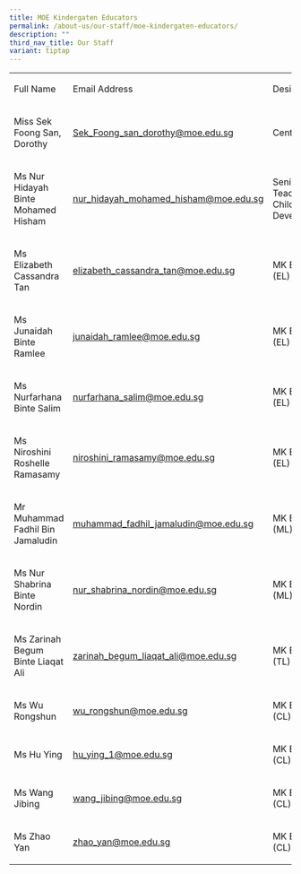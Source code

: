 ```yaml
---
title: MOE Kindergaten Educators
permalink: /about-us/our-staff/moe-kindergaten-educators/
description: ""
third_nav_title: Our Staff
variant: tiptap
---
```

<table style="minWidth: 75px">
<colgroup>
<col>
<col>
<col>
</colgroup>
<tbody>
<tr>
<td rowspan="1" colspan="1">
<p>Full Name</p>
</td>
<td rowspan="1" colspan="1">
<p>Email Address</p>
</td>
<td rowspan="1" colspan="1">
<p>Designation</p>
</td>
</tr>
<tr>
<td rowspan="1" colspan="1">
<p>Miss Sek Foong San, Dorothy</p>
</td>
<td rowspan="1" colspan="1">
<p><a href="mailto:Jezmin_mumtaz_juseri@schools.gov.sg" rel="noopener noreferrer nofollow" target="_blank">Sek_Foong_san_dorothy@moe.edu.sg</a>
</p>
</td>
<td rowspan="1" colspan="1">
<p>Centre Head</p>
</td>
</tr>
<tr>
<td rowspan="1" colspan="1">
<p>Ms Nur Hidayah Binte Mohamed Hisham</p>
</td>
<td rowspan="1" colspan="1">
<p><a href="mailto:nur_hidayah_mohamed_hisham@moe.edu.sg" rel="noopener noreferrer nofollow" target="_blank">nur_hidayah_mohamed_hisham@moe.edu.sg</a>
</p>
</td>
<td rowspan="1" colspan="1">
<p>Senior Teacher - Child Development</p>
</td>
</tr>
<tr>
<td rowspan="1" colspan="1">
<p>Ms Elizabeth Cassandra Tan</p>
</td>
<td rowspan="1" colspan="1">
<p><a href="mailto:elizabeth_cassandra_tan@moe.edu.sg" rel="noopener noreferrer nofollow" target="_blank">elizabeth_cassandra_tan@moe.edu.sg</a>
</p>
</td>
<td rowspan="1" colspan="1">
<p>MK Educator (EL)</p>
</td>
</tr>
<tr>
<td rowspan="1" colspan="1">
<p>Ms Junaidah Binte Ramlee</p>
</td>
<td rowspan="1" colspan="1">
<p><a href="mailto:junaidah_ramlee@moe.edu.sg" rel="noopener noreferrer nofollow" target="_blank">junaidah_ramlee@moe.edu.sg</a>
</p>
</td>
<td rowspan="1" colspan="1">
<p>MK Educator (EL)</p>
</td>
</tr>
<tr>
<td rowspan="1" colspan="1">
<p>Ms Nurfarhana Binte Salim</p>
</td>
<td rowspan="1" colspan="1">
<p><a href="mailto:nurfarhana_salim@moe.edu.sg" rel="noopener noreferrer nofollow" target="_blank">nurfarhana_salim@moe.edu.sg</a>
</p>
</td>
<td rowspan="1" colspan="1">
<p>MK Educator (EL)</p>
</td>
</tr>
<tr>
<td rowspan="1" colspan="1">
<p>Ms Niroshini Roshelle Ramasamy&nbsp;</p>
</td>
<td rowspan="1" colspan="1">
<p><a href="mailto:niroshini_ramasamy@moe.edu.sg" rel="noopener noreferrer nofollow" target="_blank">niroshini_ramasamy@moe.edu.sg</a>
</p>
</td>
<td rowspan="1" colspan="1">
<p>MK Educator (EL)</p>
</td>
</tr>
<tr>
<td rowspan="1" colspan="1">
<p>Mr Muhammad Fadhil Bin Jamaludin</p>
</td>
<td rowspan="1" colspan="1">
<p><a href="mailto:muhammad_fadhil_jamaludin@moe.edu.sg" rel="noopener noreferrer nofollow" target="_blank">muhammad_fadhil_jamaludin@moe.edu.sg</a>
</p>
</td>
<td rowspan="1" colspan="1">
<p>MK Educator (ML)</p>
</td>
</tr>
<tr>
<td rowspan="1" colspan="1">
<p>Ms Nur Shabrina Binte Nordin</p>
</td>
<td rowspan="1" colspan="1">
<p><a href="mailto:nur_shabrina_nordin@moe.edu.sg" rel="noopener noreferrer nofollow" target="_blank">nur_shabrina_nordin@moe.edu.sg</a>
</p>
</td>
<td rowspan="1" colspan="1">
<p>MK Educator (ML)</p>
</td>
</tr>
<tr>
<td rowspan="1" colspan="1">
<p>Ms Zarinah Begum Binte Liaqat Ali</p>
</td>
<td rowspan="1" colspan="1">
<p><a href="mailto:zarinah_begum_liaqat_ali@moe.edu.sg" rel="noopener noreferrer nofollow" target="_blank">zarinah_begum_liaqat_ali@moe.edu.sg</a>
</p>
</td>
<td rowspan="1" colspan="1">
<p>MK Educator (TL)</p>
</td>
</tr>
<tr>
<td rowspan="1" colspan="1">
<p>Ms Wu Rongshun</p>
</td>
<td rowspan="1" colspan="1">
<p><a href="mailto:wu_rongshun@moe.edu.sg" rel="noopener noreferrer nofollow" target="_blank">wu_rongshun@moe.edu.sg</a>
</p>
</td>
<td rowspan="1" colspan="1">
<p>MK Educator (CL)</p>
</td>
</tr>
<tr>
<td rowspan="1" colspan="1">
<p>Ms Hu Ying</p>
</td>
<td rowspan="1" colspan="1">
<p><a href="mailto:hu_ying_1@moe.edu.sg" rel="noopener noreferrer nofollow" target="_blank">hu_ying_1@moe.edu.sg</a>
</p>
</td>
<td rowspan="1" colspan="1">
<p>MK Educator (CL)</p>
</td>
</tr>
<tr>
<td rowspan="1" colspan="1">
<p>Ms Wang Jibing</p>
</td>
<td rowspan="1" colspan="1">
<p><a href="mailto:wang_jibing@moe.edu.sg" rel="noopener noreferrer nofollow" target="_blank">wang_jibing@moe.edu.sg</a>
</p>
</td>
<td rowspan="1" colspan="1">
<p>MK Educator (CL)</p>
</td>
</tr>
<tr>
<td rowspan="1" colspan="1">
<p>Ms Zhao Yan</p>
</td>
<td rowspan="1" colspan="1">
<p><a href="mailto:zhao_yan@moe.edu.sg" rel="noopener noreferrer nofollow" target="_blank"><u>zhao_yan@moe.edu.sg</u></a>
</p>
</td>
<td rowspan="1" colspan="1">
<p>MK Educator (CL)</p>
</td>
</tr>
</tbody>
</table>
<p></p>